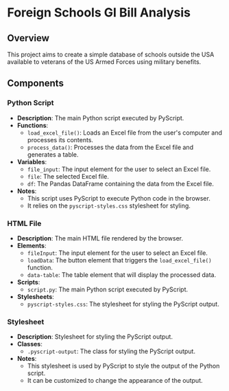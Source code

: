 # Foreign Schools GI Bill Analysis

## Overview
This project aims to create a simple database of schools outside the USA available to veterans of the US Armed Forces using military benefits.

## Components

### Python Script
- **Description**: The main Python script executed by PyScript.
- **Functions**:
  - `load_excel_file()`: Loads an Excel file from the user's computer and processes its contents.
  - `process_data()`: Processes the data from the Excel file and generates a table.
- **Variables**:
  - `file_input`: The input element for the user to select an Excel file.
  - `file`: The selected Excel file.
  - `df`: The Pandas DataFrame containing the data from the Excel file.
- **Notes**:
  - This script uses PyScript to execute Python code in the browser.
  - It relies on the `pyscript-styles.css` stylesheet for styling.

### HTML File
- **Description**: The main HTML file rendered by the browser.
- **Elements**:
  - `fileInput`: The input element for the user to select an Excel file.
  - `loadData`: The button element that triggers the `load_excel_file()` function.
  - `data-table`: The table element that will display the processed data.
- **Scripts**:
  - `script.py`: The main Python script executed by PyScript.
- **Stylesheets**:
  - `pyscript-styles.css`: The stylesheet for styling the PyScript output.

### Stylesheet
- **Description**: Stylesheet for styling the PyScript output.
- **Classes**:
  - `.pyscript-output`: The class for styling the PyScript output.
- **Notes**:
  - This stylesheet is used by PyScript to style the output of the Python script.
  - It can be customized to change the appearance of the output.
